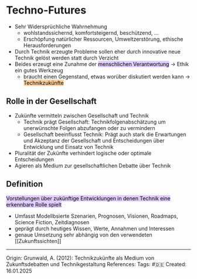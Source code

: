 # Techno-Futures

- Sehr Widersprüchliche Wahrnehmung
	- wohlstandssichernd, komfortsteigernd, beschützend, ...
	- Erschöpfung natürlicher Ressourcen, Umweltzerstörung, ethische Herausforderungen
- Durch Technik erzeugte Probleme sollen eher durch innovative neue Technik gelöst werden statt durch Verzicht
- Beides erzeugt eine Zunahme der <mark style="background: #D2B3FFA6;">menschlichen Verantwortung</mark> -> Ethik ein gutes Werkzeug
	- braucht einen Gegenstand, etwas worüber diskutiert werden kann -> <mark style="background: #FFB86CA6;">Technikzukünfte</mark>

## Rolle in der Gesellschaft 

- Zukünfte vermitteln zwischen Gesellschaft und Technik
	- Technik prägt Gesellschaft: Technikfolgenabschätzung um unerwünschte Folgen abzufangen oder zu vermindern
	- Gesellschaft beeinflusst Technik: Prägt auch stark die Erwartungen und Akzeptanz der Gesellschaft und Entscheidungen über Entwicklung und Einsatz von Technik
- Pluralität der Zukünfte verhindert logische oder optimale Entscheidungen
- Agieren als Medium zur gesellschaftlichen Debatte über Technik

## Definition

<mark style="background: #D2B3FFA6;">Vorstellungen über zukünftige Entwicklungen in denen Technik eine erkennbare Rolle spielt</mark>

- Umfasst Modellbsierte Szenarien, Prognosen, Visionen, Roadmaps, Science Fiction, Zeitdiagnosen
- geprägt durch heutiges Wissen, Werte, Annahmen und Interessen
- genaue Umsetzung sehr abhängig von den verwendeten [[Zukunftssichten]]

---

Origin: Grunwald, A. (2012): Technikzukünfte als Medium von Zukunftsdebatten und Technikgestaltung
References: 
Tags: #🇩🇪
Created: 16.01.2025

